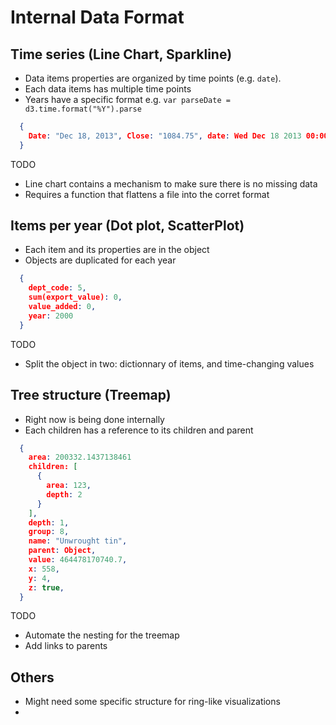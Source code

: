 # Internal Data Format


## Time series (Line Chart, Sparkline)

* Data items properties are organized by time points (e.g. `date`).
* Each data items has multiple time points
* Years have a specific format e.g. `var parseDate = d3.time.format("%Y").parse`


```json
  {
    Date: "Dec 18, 2013", Close: "1084.75", date: Wed Dec 18 2013 00:00:00 GMT-0500 (EST), close: 1084.75
  }
```

TODO
* Line chart contains a mechanism to make sure there is no missing data
* Requires a function that flattens a file into the corret format

## Items per year (Dot plot, ScatterPlot)

* Each item and its properties are in the object
* Objects are duplicated for each year

```json
  {
    dept_code: 5,
    sum(export_value): 0,
    value_added: 0,
    year: 2000
  }
```

TODO
* Split the object in two: dictionnary of items, and time-changing values

## Tree structure (Treemap)

* Right now is being done internally
* Each children has a reference to its children and parent

```json
  {
    area: 200332.1437138461
    children: [
      {
        area: 123,
        depth: 2
      }
    ],
    depth: 1,
    group: 8,
    name: "Unwrought tin",
    parent: Object,
    value: 464478170740.7,
    x: 558,
    y: 4,
    z: true,
  }
```

TODO
* Automate the nesting for the treemap
* Add links to parents

## Others

* Might need some specific structure for ring-like visualizations
* 

